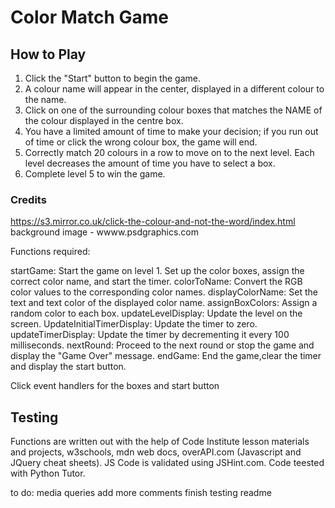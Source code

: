 # Color Match Game

## How to Play

1. Click the "Start" button to begin the game.
2. A colour name will appear in the center, displayed in a different colour to the name.
3. Click on one of the surrounding colour boxes that matches the NAME of the colour displayed in the centre box.
4. You have a limited amount of time to make your decision; if you run out of time or click the wrong colour box, the game will end.
5. Correctly match 20 colours in a row to move on to the next level. Each level decreases the amount of time you have to select a box.
6. Complete level 5 to win the game.

### Credits

https://s3.mirror.co.uk/click-the-colour-and-not-the-word/index.html
background image - wwww.psdgraphics.com

Functions required:

startGame: Start the game on level 1. Set up the color boxes, assign the correct color name, and start the timer.
colorToName: Convert the RGB color values to the corresponding color names.
displayColorName: Set the text and text color of the displayed color name.
assignBoxColors: Assign a random color to each box.
updateLevelDisplay: Update the level on the screen.
UpdateInitialTimerDisplay: Update the timer to zero.
updateTimerDisplay: Update the timer by decrementing it every 100 milliseconds.
nextRound: Proceed to the next round or stop the game and display the "Game Over" message.
endGame: End the game,clear the timer and display the start button.

Click event handlers for the boxes and start button

## Testing

Functions are written out with the help of Code Institute lesson materials and projects, w3schools, mdn web docs, overAPI.com (Javascript and JQuery cheat sheets).
JS Code is validated using JSHint.com. Code teested with Python Tutor.

to do:
media queries
add more comments
finish testing
readme
